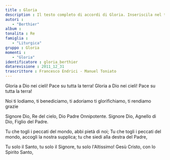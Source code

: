 ```yaml
--- 
title : Gloria
description : Il testo completo di accordi di Gloria. Inseriscila nel tuo canzoniere!
autori : 
   - "Berthier"
album : 
tonalita : Re
famiglia : 
   - "Liturgica"
gruppo : Gloria
momenti : 
   - "Gloria"
identificatore : gloria_berthier
datarevisione : 2011_12_31
trascrittore : Francesco Endrici - Manuel Toniato
--- 
```




Gloria a Dio nei cieli! Pace su tutta la terra!
Gloria a Dio nei cieli! Pace su tutta la terra!


Noi ti lodiamo, ti benediciamo,  ti adoriamo
ti glorifichiamo, ti rendiamo grazie 


Signore Dio, Re del cielo, Dio Padre Onnipotente.
Signore Dio, Agnello di Dio, Figlio del Padre.


Tu che togli i peccati del mondo, abbi pietà di noi;
Tu che togli i peccati del mondo, accogli la nostra supplica;
tu che siedi alla destra del Padre, 


Tu solo il Santo, tu solo il Signore, tu solo l'Altissimo!
Gesù Cristo, con lo Spirito Santo, 


